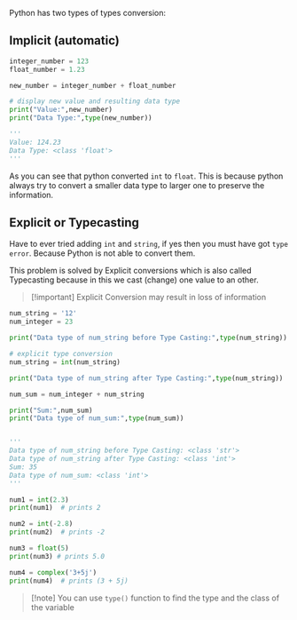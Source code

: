 Python has two types of types conversion:
## Implicit (automatic)

```python 
integer_number = 123
float_number = 1.23

new_number = integer_number + float_number

# display new value and resulting data type
print("Value:",new_number)
print("Data Type:",type(new_number))

'''
Value: 124.23
Data Type: <class 'float'>
'''
```

As you can see that python converted `int` to `float`. This is because python always try to convert a smaller data type to larger one to preserve the information.

## Explicit or Typecasting 

Have to ever tried adding `int` and `string`, if yes then you must have got `type error`. Because Python is not able to convert them.

This problem is solved by Explicit conversions which is also called Typecasting because in this we cast (change) one value to an other.

>[!important] Explicit Conversion may result in loss of information 

```python 
num_string = '12'
num_integer = 23

print("Data type of num_string before Type Casting:",type(num_string))

# explicit type conversion
num_string = int(num_string)

print("Data type of num_string after Type Casting:",type(num_string))

num_sum = num_integer + num_string

print("Sum:",num_sum)
print("Data type of num_sum:",type(num_sum))


'''
Data type of num_string before Type Casting: <class 'str'>
Data type of num_string after Type Casting: <class 'int'>
Sum: 35
Data type of num_sum: <class 'int'>
'''
```


```python
num1 = int(2.3)
print(num1)  # prints 2

num2 = int(-2.8)
print(num2)  # prints -2

num3 = float(5)
print(num3) # prints 5.0

num4 = complex('3+5j')
print(num4)  # prints (3 + 5j)
```

>[!note] You can use `type()` function to find the type and the class of the variable

